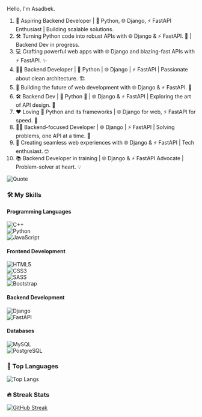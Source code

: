 Hello, I'm Asadbek.
1. 🚀 Aspiring Backend Developer | 🐍 Python, 🌐 Django, ⚡ FastAPI Enthusiast | Building scalable solutions.
2. 🛠️ Turning Python code into robust APIs with 🌐 Django & ⚡ FastAPI. 🚀 | Backend Dev in progress.
3. 💻 Crafting powerful web apps with 🌐 Django and blazing-fast APIs with ⚡ FastAPI. ✨
4. 🧑‍💻 Backend Developer | 🐍 Python | 🌐 Django | ⚡ FastAPI | Passionate about clean architecture. 🏗️
5. 🌟 Building the future of web development with 🌐 Django & ⚡ FastAPI. 🚀
6. 🛠️ Backend Dev | 🐍 Python 🐍 | 🌐 Django & ⚡ FastAPI | Exploring the art of API design. 🎨
7. ❤️ Loving 🐍 Python and its frameworks | 🌐 Django for web, ⚡ FastAPI for speed. 💨
8. 👨‍💻 Backend-focused Developer | 🌐 Django | ⚡ FastAPI | Solving problems, one API at a time. 🧩
9. 🌈 Creating seamless web experiences with 🌐 Django & ⚡ FastAPI | Tech enthusiast. 🤓
10. 📚 Backend Developer in training | 🌐 Django & ⚡ FastAPI Advocate | Problem-solver at heart. 💡

![Quote](https://quotes-github-readme.vercel.app/api?type=horizontal&theme=dark)

### 🛠️ My Skills  
#### Programming Languages  
![C++](https://img.shields.io/badge/C%2B%2B-00599C?style=for-the-badge&logo=cplusplus&logoColor=white)  
![Python](https://img.shields.io/badge/Python-3776AB?style=for-the-badge&logo=python&logoColor=white)  
![JavaScript](https://img.shields.io/badge/JavaScript-F7DF1E?style=for-the-badge&logo=javascript&logoColor=black)  

#### Frontend Development  
![HTML5](https://img.shields.io/badge/HTML5-E34F26?style=for-the-badge&logo=html5&logoColor=white)  
![CSS3](https://img.shields.io/badge/CSS3-1572B6?style=for-the-badge&logo=css3&logoColor=white)  
![SASS](https://img.shields.io/badge/Sass-CC6699?style=for-the-badge&logo=sass&logoColor=white)  
![Bootstrap](https://img.shields.io/badge/Bootstrap-563D7C?style=for-the-badge&logo=bootstrap&logoColor=white)  

#### Backend Development  
![Django](https://img.shields.io/badge/Django-092E20?style=for-the-badge&logo=django&logoColor=white)  
![FastAPI](https://img.shields.io/badge/FastAPI-009688?style=for-the-badge&logo=fastapi&logoColor=white)  

#### Databases  
![MySQL](https://img.shields.io/badge/MySQL-4479A1?style=for-the-badge&logo=mysql&logoColor=white)  
![PostgreSQL](https://img.shields.io/badge/PostgreSQL-316192?style=for-the-badge&logo=postgresql&logoColor=white)  



### 🚀 Top Languages
![Top Langs](https://github-readme-stats.vercel.app/api/top-langs/?username=AsadbekVision&layout=compact&theme=dark)


### 🔥 Streak Stats
[![GitHub Streak](https://github-readme-streak-stats.herokuapp.com?user=AsadbekVision&theme=dark&date_format=M%20j%5B%2C%20Y%5D)](https://git.io/streak-stats)


